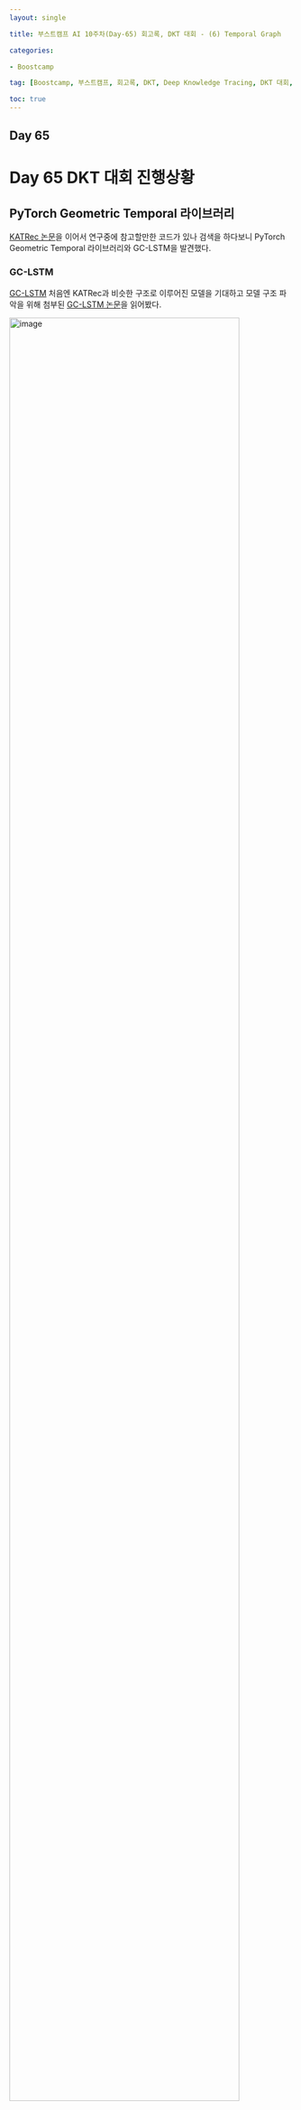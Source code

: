 ```yaml
---
layout: single

title: 부스트캠프 AI 10주차(Day-65) 회고록, DKT 대회 - (6) Temporal Graph

categories:

- Boostcamp

tag: [Boostcamp, 부스트캠프, 회고록, DKT, Deep Knowledge Tracing, DKT 대회, Temporal Graph]

toc: true
---
```


## Day 65

# Day 65 DKT 대회 진행상황

## PyTorch Geometric Temporal 라이브러리
[KATRec 논문](https://arxiv.org/abs/2012.03323)을 이어서 연구중에 참고할만한 코드가 있나 검색을 하다보니 PyTorch Geometric Temporal 라이브러리와 GC-LSTM을 발견했다.

### GC-LSTM
[GC-LSTM](https://pytorch-geometric-temporal.readthedocs.io/en/latest/_modules/torch_geometric_temporal/signal/static_graph_temporal_signal.html) 처음엔 KATRec과 비슷한 구조로 이루어진 모델을 기대하고 모델 구조 파악을 위해 첨부된 [GC-LSTM 논문](https://arxiv.org/abs/1812.04206)을 읽어봤다.

<img width="90%" alt="image" src="https://user-images.githubusercontent.com/94548914/203333674-468bda54-70c6-4abc-b6c5-151b7eeda42d.png">

기대한것과는 달랐지만 현재 진행중인 DKT에는 KATRec보다 Temporal graph를 활용하는 GC-LSTM이 더 잘 어울린다는 생각이 들었다.

### Temporal graph
KATRec은 5회 인용이었는데 [T-GCN](https://ieeexplore.ieee.org/abstract/document/8809901) 무려 873회 인용된 논문이 있었다. 이 논문의 아이디어로 변형시킨게 GC-LSTM인듯 하다.

Temporal graph 기본적인 아이디어는 그래프가 시간에따라 변화하는 경우 시간마다의 그래프의 Adjacent Matrix 하나하나를 입력으로 하여 Sequntial한 데이터를 만들고 이를 바탕으로 학습하는 것이다.

+ [참고자료](https://towardsdatascience.com/temporal-graph-networks-ab8f327f2efe)

### PyTorch Geometric Temporal의 Signal

이런 특징적인 grpah들과 모델들의 라이브러리가 PyTorch Geometric Temporal이고 이 라이브러리를 제대로 쓰기위해서 PyTorch Geometric의 Data 그리고 PyTorch Geometric Temporal의 Signal을 살펴봐야한다.



## Appendix

### 피어섹션 & 의문점
새로 발견한 GC-LSTM 모델을 소개했고, 강의에서 제시해줬던 KATRec에 비해 어떤 부분에서 더 좋은지에 대한 나의 직관을 소개했다.